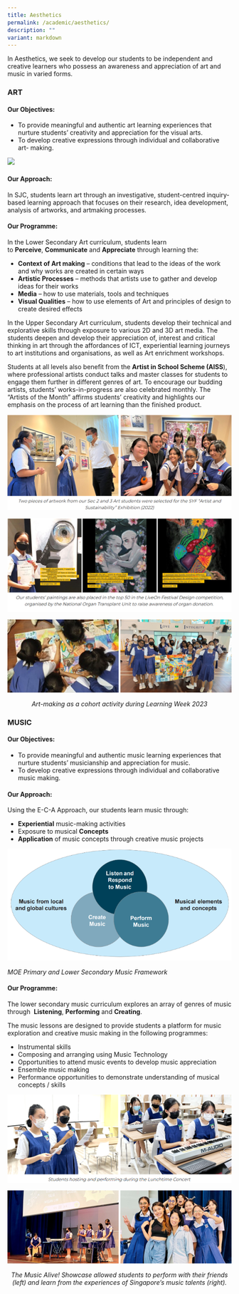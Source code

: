 ```yaml
---
title: Aesthetics
permalink: /academic/aesthetics/
description: ""
variant: markdown
---
```

<style type="text/css">
figcaption 
{
text-align:center;
font-style: italic;
}
</style>

In Aesthetics, we seek to develop our students to be independent and creative learners who possess an awareness and appreciation of art and music in varied forms.  

### **ART**

#### **Our Objectives:**
*   To provide meaningful and authentic art learning experiences that nurture students’ creativity and appreciation for the visual arts.&nbsp;
*   To develop creative expressions through individual and collaborative art- making.  

![](/images/Curriculum/Aesthetics/Art/artframework2.png)

#### **Our Approach:**

In SJC, students learn art through an investigative, student-centred inquiry-based learning approach that focuses on their research, idea development, analysis of artworks, and artmaking processes.&nbsp;

#### **Our Programme:**

In the Lower Secondary Art curriculum, students learn to&nbsp;**Perceive**,&nbsp;**Communicate**&nbsp;and&nbsp;**Appreciate**&nbsp;through learning the:  
*   **Context of Art making**&nbsp;– conditions that lead to the ideas of the work and why works are created in certain ways
*   **Artistic Processes**&nbsp;– methods that artists use to gather and develop ideas for their works
*   **Media**&nbsp;– how to use materials, tools and techniques
*   **Visual Qualities**&nbsp;– how to use elements of Art and principles of design to create desired effects

In the Upper Secondary Art curriculum, students develop their technical and explorative skills through exposure to various 2D and 3D art media. The students deepen and develop their appreciation of, interest and critical thinking in art through the affordances of ICT, experiential learning journeys to art institutions and organisations, as well as Art enrichment workshops.

Students at all levels also benefit from the **Artist in School Scheme (AISS**), where professional artists conduct talks and master classes for students to engage them further in different genres of art. To encourage our budding artists, students’ works-in-progress are also celebrated monthly. The “Artists of the Month” affirms students’ creativity and highlights our emphasis on the process of art learning than the finished product.

![](/images/Curriculum/Aesthetics/Art/A2.png)

![](/images/Curriculum/Aesthetics/Art/A3.png)

![](/images/Curriculum/Aesthetics/2023aesthetics1.jpg)

<figcaption>Art-making as a cohort activity during Learning Week 2023
	</figcaption>

### **MUSIC**

#### **Our Objectives:**
*   To provide meaningful and authentic music learning experiences that nurture students’ musicianship and appreciation for music.
*   To develop creative expressions through individual and collaborative music making.

#### **Our Approach:**
Using the E-C-A Approach, our students learn music through:  

*   **Experiential**&nbsp;music-making activities
*   Exposure to musical&nbsp;**Concepts**
*   **Application**&nbsp;of music concepts through creative music projects

![](/images/Curriculum/Aesthetics/Music/M1.png)

_MOE Primary and Lower Secondary Music Framework_

#### **Our Programme:**
The lower secondary music curriculum explores an array of genres of music through&nbsp; **Listening**,&nbsp;**Performing**&nbsp;and&nbsp;**Creating**.  

The music lessons are designed to provide students a platform for music exploration and creative music making in the following programmes:

* Instrumental skills
* Composing and arranging using Music Technology
* Opportunities to attend music events to develop music appreciation
* Ensemble music making
* Performance opportunities to demonstrate understanding of musical concepts / skills

![](/images/Curriculum/Aesthetics/Music/M2.png)

![](/images/Curriculum/Aesthetics/2023aesthetics2.jpg)

<figcaption>The Music Alive! Showcase allowed students to perform with their friends (left) and learn from the experiences of Singapore’s music talents (right).
	</figcaption>